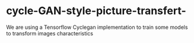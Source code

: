 # cycle-GAN-style-picture-transfert-
We are using a Tensorflow Cyclegan implementation to train some models to transform images characteristics
